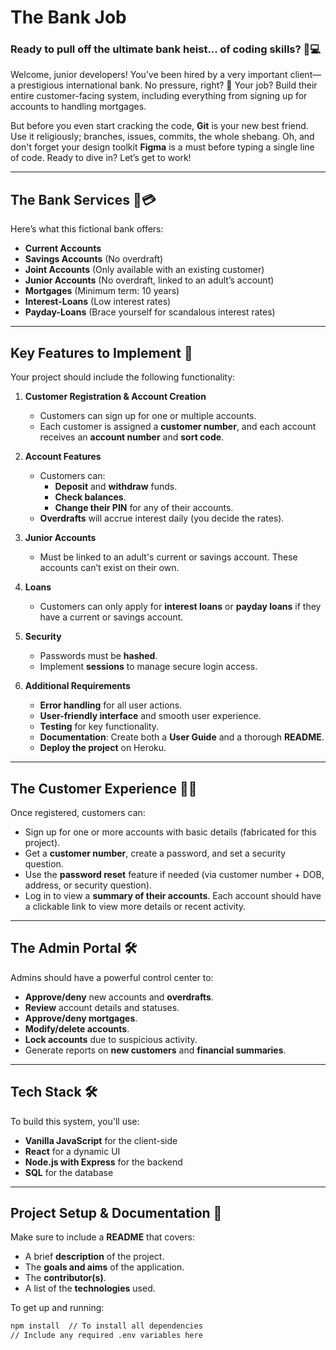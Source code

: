 # The Bank Job

### Ready to pull off the ultimate bank heist... of coding skills? 💼💻

Welcome, junior developers! You’ve been hired by a very important client—a prestigious international bank. No pressure, right? 🏦 Your job? Build their entire customer-facing system, including everything from signing up for accounts to handling mortgages. 

But before you even start cracking the code, **Git** is your new best friend. Use it religiously; branches, issues, commits, the whole shebang. Oh, and don't forget your design toolkit **Figma** is a must before typing a single line of code. Ready to dive in? Let’s get to work!

---

## The Bank Services 🏦💳

Here’s what this fictional bank offers:

- **Current Accounts**
- **Savings Accounts** (No overdraft)
- **Joint Accounts** (Only available with an existing customer)
- **Junior Accounts** (No overdraft, linked to an adult’s account)
- **Mortgages** (Minimum term: 10 years)
- **Interest-Loans** (Low interest rates)
- **Payday-Loans** (Brace yourself for scandalous interest rates)

---

## Key Features to Implement 🚀

Your project should include the following functionality:

1. **Customer Registration & Account Creation**
   - Customers can sign up for one or multiple accounts.
   - Each customer is assigned a **customer number**, and each account receives an **account number** and **sort code**.
   
2. **Account Features**
   - Customers can:
     - **Deposit** and **withdraw** funds.
     - **Check balances**.
     - **Change their PIN** for any of their accounts.
   - **Overdrafts** will accrue interest daily (you decide the rates).

3. **Junior Accounts**
   - Must be linked to an adult's current or savings account. These accounts can’t exist on their own.

4. **Loans**
   - Customers can only apply for **interest loans** or **payday loans** if they have a current or savings account.

5. **Security**
   - Passwords must be **hashed**.
   - Implement **sessions** to manage secure login access.

6. **Additional Requirements**
   - **Error handling** for all user actions.
   - **User-friendly interface** and smooth user experience.
   - **Testing** for key functionality.
   - **Documentation**: Create both a **User Guide** and a thorough **README**.
   - **Deploy the project** on Heroku.

---

## The Customer Experience 🧑‍💻

Once registered, customers can:

- Sign up for one or more accounts with basic details (fabricated for this project).
- Get a **customer number**, create a password, and set a security question.
- Use the **password reset** feature if needed (via customer number + DOB, address, or security question).
- Log in to view a **summary of their accounts**. Each account should have a clickable link to view more details or recent activity.

---

## The Admin Portal 🛠️

Admins should have a powerful control center to:

- **Approve/deny** new accounts and **overdrafts**.
- **Review** account details and statuses.
- **Approve/deny mortgages**.
- **Modify/delete accounts**.
- **Lock accounts** due to suspicious activity.
- Generate reports on **new customers** and **financial summaries**.

---

## Tech Stack 🛠️

To build this system, you'll use:

- **Vanilla JavaScript** for the client-side
- **React** for a dynamic UI
- **Node.js with Express** for the backend
- **SQL** for the database

---

## Project Setup & Documentation 📄

Make sure to include a **README** that covers:

- A brief **description** of the project.
- The **goals and aims** of the application.
- The **contributor(s)**.
- A list of the **technologies** used.

To get up and running:

```bash
npm install  // To install all dependencies
// Include any required .env variables here
